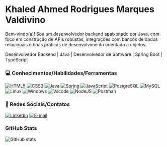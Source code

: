 # Khaled Ahmed Rodrigues Marques Valdivino

Bem-vindo(a)! Sou um desenvolvedor backend apaixonado por Java, com foco em construção de APIs robustas, integrações com bancos de dados relacionais e boas práticas de desenvolvimento orientado a objetos.

Desenvolvedor Backend | Java | Desenvolvedor de Software | Spring Boot | TypeScript
### 💻 Conhecimentos/Habilidades/Ferramentas
![HTML5](https://img.shields.io/badge/HTML5-E34F26?style=for-the-badge&logo=html5&logoColor=white) ![CSS3](https://img.shields.io/badge/CSS3-1572B6?style=for-the-badge&logo=css3&logoColor=white) ![Java](https://img.shields.io/badge/java-%23ED8B00.svg?style=for-the-badge&logo=openjdk&logoColor=white) ![Spring](https://img.shields.io/badge/spring-%236DB33F.svg?style=for-the-badge&logo=spring&logoColor=white) ![JavaScript](https://img.shields.io/badge/JavaScript-F7DF1E?style=for-the-badge&logo=javascript&logoColor=black) ![PostgreSQL](https://img.shields.io/badge/PostgreSQL-000?style=for-the-badge&logo=postgresql) ![MySQL](https://img.shields.io/badge/MySQL-00000F?style=for-the-badge&logo=mysql&logoColor=white) ![Linux](https://img.shields.io/badge/Linux-000?style=for-the-badge&logo=linux&logoColor=FCC624) ![Windows](https://img.shields.io/badge/Windows-000?style=for-the-badge&logo=windows&logoColor=2CA5E0) ![Vscode](https://img.shields.io/badge/Vscode-007ACC?style=for-the-badge&logo=visual-studio-code&logoColor=white) ![NodeJS](https://img.shields.io/badge/node.js-6DA55F?style=for-the-badge&logo=node.js&logoColor=white) ![Postman](https://img.shields.io/badge/Postman-FF6C37.svg?style=for-the-badge&logo=Postman&logoColor=white)

### 📒 Redes Sociais/Contatos

[![LinkedIn](https://img.shields.io/badge/LinkedIn-0077B5?style=for-the-badge&logo=linkedin&logoColor=white)](https://www.linkedin.com/in/khaled-ahmedrmv/) [![E-mail](https://img.shields.io/badge/-Email-E34F26?style=for-the-badge&logo=microsoft-outlook&logoColor=007BFF)](mailto:khaled.ahmed.1022@gmail.com)

### GitHub Stats

![GitHub stats](https://github-readme-stats.vercel.app/api?username=snl0w&theme=chartreuse-dark&show_icons=true&) 
